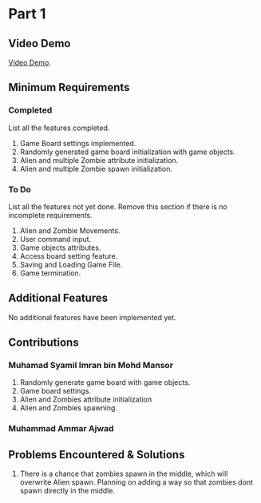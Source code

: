 # Part 1

## Video Demo

[Video Demo](https://youtu.be/vMUVKV-I2E0).

## Minimum Requirements

### Completed

List all the features completed.

1. Game Board settings implemented.
2. Randomly generated game board initialization with game objects.
3. Alien and multiple Zombie attribute initialization.
4. Alien and multiple Zombie spawn initialization.

### To Do

List all the features not yet done. Remove this section if there is no incomplete requirements.

1. Alien and Zombie Movements.
2. User command input.
3. Game objects attributes.
4. Access board setting feature.
5. Saving and Loading Game File.
6. Game termination.

## Additional Features

No additional features have been implemented yet.

## Contributions

### Muhamad Syamil Imran bin Mohd Mansor

1. Randomly generate game board with game objects.
2. Game board settings.
3. Alien and Zombies attribute initialization
4. Alien and Zombies spawning.

### Muhammad Ammar Ajwad

## Problems Encountered & Solutions

1. There is a chance that zombies spawn in the middle, which will overwrite Alien spawn. Planning on adding a way so that zombies dont spawn directly in the middle.
